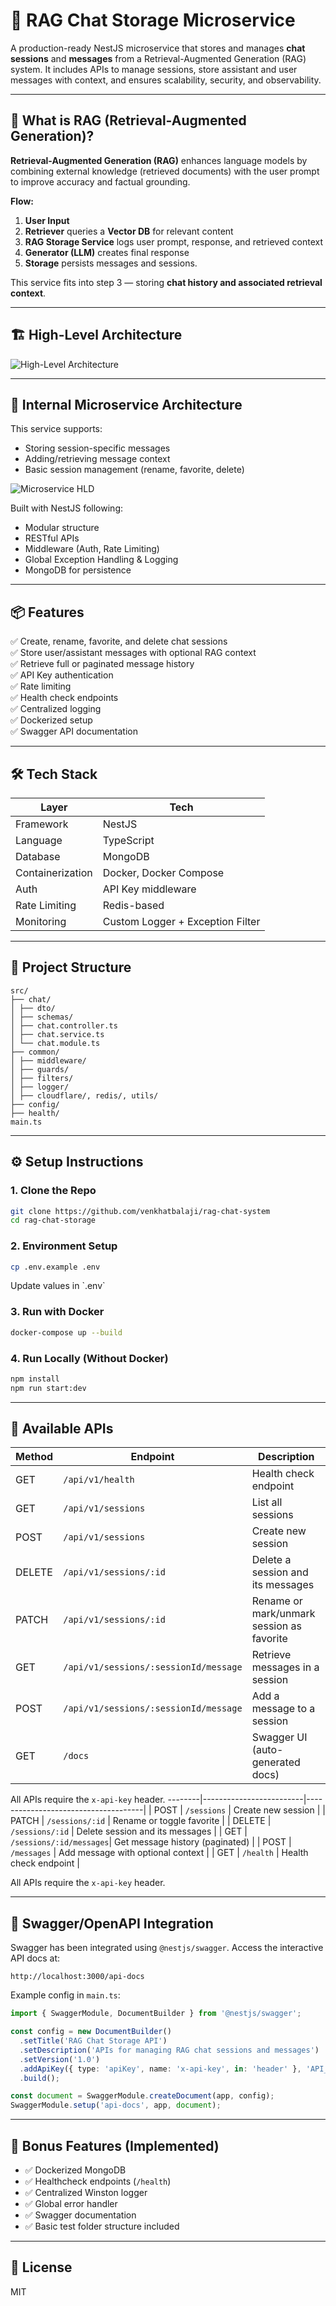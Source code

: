 # 🧠 RAG Chat Storage Microservice

A production-ready NestJS microservice that stores and manages **chat sessions** and **messages** from a Retrieval-Augmented Generation (RAG) system. It includes APIs to manage sessions, store assistant and user messages with context, and ensures scalability, security, and observability.

---

## 📌 What is RAG (Retrieval-Augmented Generation)?

**Retrieval-Augmented Generation (RAG)** enhances language models by combining external knowledge (retrieved documents) with the user prompt to improve accuracy and factual grounding.

**Flow:**

1. **User Input**
2. **Retriever** queries a **Vector DB** for relevant content
3. **RAG Storage Service** logs user prompt, response, and retrieved context
4. **Generator (LLM)** creates final response
5. **Storage** persists messages and sessions.

This service fits into step 3 — storing **chat history and associated retrieval context**.

---

## 🏗️ High-Level Architecture

![High-Level Architecture](./Big-Picture.png)

---

## 🧱 Internal Microservice Architecture

This service supports:

- Storing session-specific messages
- Adding/retrieving message context
- Basic session management (rename, favorite, delete)

![Microservice HLD](./HLD.png)

Built with NestJS following:

- Modular structure
- RESTful APIs
- Middleware (Auth, Rate Limiting)
- Global Exception Handling & Logging
- MongoDB for persistence

---

## 📦 Features

✅ Create, rename, favorite, and delete chat sessions  
✅ Store user/assistant messages with optional RAG context  
✅ Retrieve full or paginated message history  
✅ API Key authentication  
✅ Rate limiting  
✅ Health check endpoints  
✅ Centralized logging  
✅ Dockerized setup  
✅ Swagger API documentation

---

## 🛠️ Tech Stack

| Layer            | Tech                             |
| ---------------- | -------------------------------- |
| Framework        | NestJS                           |
| Language         | TypeScript                       |
| Database         | MongoDB                          |
| Containerization | Docker, Docker Compose           |
| Auth             | API Key middleware               |
| Rate Limiting    | Redis-based                      |
| Monitoring       | Custom Logger + Exception Filter |

---

## 📁 Project Structure

```
src/
├── chat/
│ ├── dto/
│ ├── schemas/
│ ├── chat.controller.ts
│ ├── chat.service.ts
│ └── chat.module.ts
├── common/
│ ├── middleware/
│ ├── guards/
│ ├── filters/
│ ├── logger/
│ ├── cloudflare/, redis/, utils/
├── config/
├── health/
main.ts
```

---

## ⚙️ Setup Instructions

### 1. Clone the Repo

```bash
git clone https://github.com/venkhatbalaji/rag-chat-system
cd rag-chat-storage
```

### 2. Environment Setup

```bash
cp .env.example .env
```

Update values in \`.env\`

### 3. Run with Docker

```bash
docker-compose up --build
```

### 4. Run Locally (Without Docker)

```bash
npm install
npm run start:dev
```

---

## 📌 Available APIs

| Method | Endpoint                              | Description                               |
| ------ | ------------------------------------- | ----------------------------------------- |
| GET    | `/api/v1/health`                      | Health check endpoint                     |
| GET    | `/api/v1/sessions`                    | List all sessions                         |
| POST   | `/api/v1/sessions`                    | Create new session                        |
| DELETE | `/api/v1/sessions/:id`                | Delete a session and its messages         |
| PATCH  | `/api/v1/sessions/:id`                | Rename or mark/unmark session as favorite |
| GET    | `/api/v1/sessions/:sessionId/message` | Retrieve messages in a session            |
| POST   | `/api/v1/sessions/:sessionId/message` | Add a message to a session                |
| GET    | `/docs`                               | Swagger UI (auto-generated docs)          |

All APIs require the `x-api-key` header.
--------|-------------------------|-------------------------------------|
| POST | `/sessions` | Create new session |
| PATCH | `/sessions/:id` | Rename or toggle favorite |
| DELETE | `/sessions/:id` | Delete session and its messages |
| GET | `/sessions/:id/messages`| Get message history (paginated) |
| POST | `/messages` | Add message with optional context |
| GET | `/health` | Health check endpoint |

All APIs require the `x-api-key` header.

---

## 📑 Swagger/OpenAPI Integration

Swagger has been integrated using `@nestjs/swagger`. Access the interactive API docs at:

```
http://localhost:3000/api-docs
```

Example config in `main.ts`:

```ts
import { SwaggerModule, DocumentBuilder } from '@nestjs/swagger';

const config = new DocumentBuilder()
  .setTitle('RAG Chat Storage API')
  .setDescription('APIs for managing RAG chat sessions and messages')
  .setVersion('1.0')
  .addApiKey({ type: 'apiKey', name: 'x-api-key', in: 'header' }, 'API_KEY')
  .build();

const document = SwaggerModule.createDocument(app, config);
SwaggerModule.setup('api-docs', app, document);
```

---

## 🧪 Bonus Features (Implemented)

- ✅ Dockerized MongoDB
- ✅ Healthcheck endpoints (`/health`)
- ✅ Centralized Winston logger
- ✅ Global error handler
- ✅ Swagger documentation
- ✅ Basic test folder structure included

---

## 📖 License

MIT
